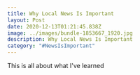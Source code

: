 ```yaml
---
title: Why Local News Is Important
layout: Post
date: 2020-12-13T01:21:45.838Z
image: ../images/bundle-1853667_1920.jpg
description: Why Local News Is Important
category: "#NewsIsImportant"
---
```

This is all about what I've learned